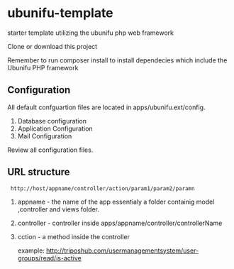 # ubunifu-template
starter template utilizing the ubunifu php web framework

Clone or download this project

Remember to run composer install to install dependecies which include the Ubunifu PHP framework



## Configuration
All default confguartion files are located in apps/ubunifu.ext/config.
 1. Database configuration
 2. Application Configuration
 3. Mail Configuration

Review all configuration files.

## URL structure

     http://host/appname/controller/action/param1/param2/paramn

  1. appname - the name of the app essentialy a folder containig model ,controller and views folder.
  2. controller - controller inside   apps/appname/controller/controllerName
  3. cction - a method inside the controller

     example: http://triposhub.com/usermanagementsystem/user-groups/read/is-active
